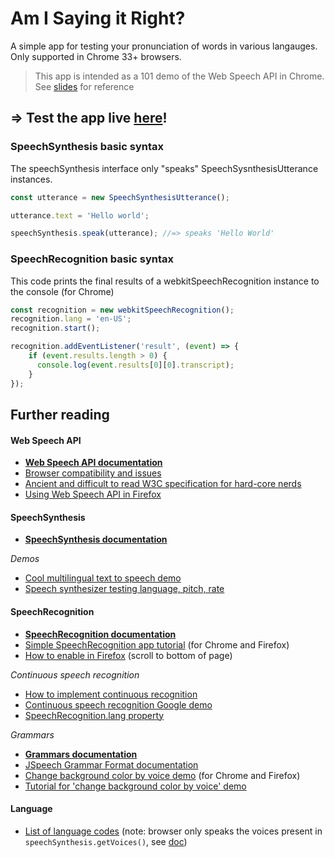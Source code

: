 # Am I Saying it Right?
A simple app for testing your pronunciation of words in various langauges.
Only supported in Chrome 33+ browsers.

> This app is intended as a 101 demo of the Web Speech API in Chrome.\
> See [slides](https://docs.google.com/presentation/d/1CF1F808u_uDI6tPnjoaYRFJR9n44Htu0hdT7WRMeB9A/edit?usp=sharing) for reference

## ⇒ Test the app live [here](https://clairefro.github.io/am-i-saying-it-right/)!

### SpeechSynthesis basic syntax
The speechSynthesis interface only "speaks" SpeechSysnthesisUtterance instances.
```javascript
const utterance = new SpeechSynthesisUtterance();

utterance.text = 'Hello world';

speechSynthesis.speak(utterance); //=> speaks 'Hello World'
```

### SpeechRecognition basic syntax
This code prints the final results of a webkitSpeechRecognition instance to the console (for Chrome)
```javascript
const recognition = new webkitSpeechRecognition();
recognition.lang = 'en-US';
recognition.start();

recognition.addEventListener('result', (event) => {
    if (event.results.length > 0) {
      console.log(event.results[0][0].transcript);
    }
});
```
## Further reading
#### Web Speech API
* **[Web Speech API documentation](https://developer.mozilla.org/en-US/docs/Web/API/Web_Speech_API)**
* [Browser compatibility and issues](https://caniuse.com/#search=web%20speech%20api)
* [Ancient and difficult to read W3C specification for hard-core nerds](https://wicg.github.io/speech-api/)
* [Using Web Speech API in Firefox](https://hacks.mozilla.org/2016/01/firefox-and-the-web-speech-api/)

#### SpeechSynthesis
* **[SpeechSynthesis documentation](https://developer.mozilla.org/en-US/docs/Web/API/SpeechSynthesis)**

*Demos*
* [Cool multilingual text to speech demo](https://codepen.io/matt-west/pen/wGzuJ)
* [Speech synthesizer testing language, pitch, rate](http://mdn.github.io/web-speech-api/speak-easy-synthesis/)

#### SpeechRecognition
* **[SpeechRecognition documentation](https://developer.mozilla.org/en-US/docs/Web/API/SpeechRecognition)** 
* [Simple SpeechRecognition app tutorial](https://www.freecodecamp.org/news/how-to-build-a-simple-speech-recognition-app-a65860da6108/) (for Chrome and Firefox)
* [How to enable in Firefox](https://developer.mozilla.org/en-US/docs/Web/API/SpeechRecognition/SpeechRecognition) (scroll to bottom of page)

*Continuous speech recognition*
* [How to implement continuous recognition](https://stackoverflow.com/questions/29996350/speech-recognition-run-continuously)
* [Continuous speech recognition Google demo](https://www.google.com/intl/en/chrome/demos/speech.html)
* [SpeechRecognition.lang property](https://developer.mozilla.org/en-US/docs/Web/API/SpeechRecognition/lang)

*Grammars*
* **[Grammars documentation](https://developer.mozilla.org/en-US/docs/Web/API/SpeechRecognition/grammars)**
* [JSpeech Grammar Format documentation](https://www.w3.org/TR/jsgf/)
* [Change background color by voice demo](https://mdn.github.io/web-speech-api/speech-color-changer/) (for Chrome and Firefox)
* [Tutorial for 'change background color by voice' demo](https://developer.mozilla.org/en-US/docs/Web/API/Web_Speech_API/Using_the_Web_Speech_API)


#### Language
* [List of language codes](https://cloud.google.com/speech-to-text/docs/languages) (note: browser only speaks the voices present in `speechSynthesis.getVoices()`, see [doc](https://developer.mozilla.org/en-US/docs/Web/API/SpeechSynthesis/getVoices))





